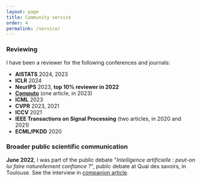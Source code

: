 ```yaml
---
layout: page
title: Community service
order: 4
permalink: /service/
---
```


### Reviewing

I have been a reviewer for the following conferences and journals:

- **AISTATS** 2024, 2023
- **ICLR** 2024
- **NeurIPS** 2023, **top 10% reviewer in 2022**
- **[Computo](https://computo.sfds.asso.fr/)** (one article, in 2023)
- **ICML** 2023
- **CVPR** 2023, 2021
- **ICCV** 2021
- **IEEE Transactions on Signal Processing** (two articles, in 2020 and 2021)
- **ECML/PKDD** 2020

### Broader public scientific communication

**June 2022**, I was part of the public debate "*Intelligence artificielle : peut-on lui faire naturellement confiance ?*", public debate at Quai des savoirs, in Toulouse. See the interview in [companion article](https://exploreur.univ-toulouse.fr/intelligence-artificielle-peut-lui-faire-naturellement-confiance).  


